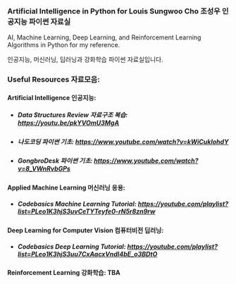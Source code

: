 ### Artificial Intelligence in Python for Louis Sungwoo Cho 조성우 인공지능 파이썬 자료실

AI, Machine Learning, Deep Learning, and Reinforcement Learning Algorithms in Python for my reference.

인공지능, 머신러닝, 딥러닝과 강화학습 파이썬 자료실입니다. 

### Useful Resources 자료모음:

#### Artificial Intelligence 인공지능: 
 - ##### Data Structures Review 자료구조 복습: https://youtu.be/pkYVOmU3MgA
 - ##### 나도코딩 파이썬 기초: https://www.youtube.com/watch?v=kWiCuklohdY
 - ##### GongbroDesk 파이썬 기초: https://www.youtube.com/watch?v=8_VWnRvbGPs
   
#### Applied Machine Learning 머신러닝 응용: 
 - ##### Codebasics Machine Learning Tutorial: https://youtube.com/playlist?list=PLeo1K3hjS3uvCeTYTeyfe0-rN5r8zn9rw

#### Deep Learning for Computer Vision 컴퓨터비전 딥러닝: 
 - ##### Codebasics Deep Learning Tutorial: https://youtube.com/playlist?list=PLeo1K3hjS3uu7CxAacxVndI4bE_o3BDtO

#### Reinforcement Learning 강화학습: TBA
